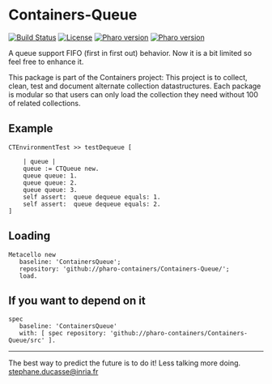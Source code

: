 # Containers-Queue

[![Build Status](https://travis-ci.com/pharo-containers/Containers-Queue.svg?branch=master)](https://travis-ci.com/pharo-containers/Containers-Queue)
[![License](https://img.shields.io/badge/license-MIT-blue.svg)]()
[![Pharo version](https://img.shields.io/badge/Pharo-7.0-%23aac9ff.svg)](https://pharo.org/download)
[![Pharo version](https://img.shields.io/badge/Pharo-8.0-%23aac9ff.svg)](https://pharo.org/download)

A queue support FIFO (first in first out) behavior. Now it is a bit limited so feel free to enhance it.

This package is part of the Containers project: This project is to collect, clean, 
test and document alternate collection datastructures. Each package is modular so that users 
can only load the collection they need without 100 of related collections.

## Example

```smalltalk
CTEnvironmentTest >> testDequeue [

	| queue |
	queue := CTQueue new.
	queue queue: 1. 
	queue queue: 2. 
	queue queue: 3. 
	self assert:  queue dequeue equals: 1.
	self assert:  queue dequeue equals: 2.
]
```

## Loading

```smalltalk
Metacello new
   baseline: 'ContainersQueue';
   repository: 'github://pharo-containers/Containers-Queue/';
   load.
```

## If you want to depend on it

```smalltalk
spec 
   baseline: 'ContainersQueue' 
   with: [ spec repository: 'github://pharo-containers/Containers-Queue/src' ].
```


----
The best way to predict the future is to do it!
Less talking more doing. stephane.ducasse@inria.fr
